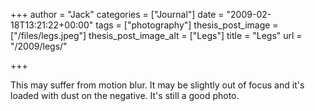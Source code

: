 +++
author = "Jack"
categories = ["Journal"]
date = "2009-02-18T13:21:22+00:00"
tags = ["photography"]
thesis_post_image = ["/files/legs.jpeg"]
thesis_post_image_alt = ["Legs"]
title = "Legs"
url = "/2009/legs/"

+++

This may suffer from motion blur. It may be slightly out of focus and it's loaded with dust on the negative. It's still a good photo.